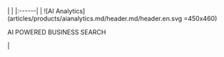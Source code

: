 <div class="product-header" markdown="1">
|   |
|:------|
| ![AI Analytics](articles/products/aianalytics.md/header.md/header.en.svg =450x460) <p>AI POWERED BUSINESS SEARCH</p> |
</div>